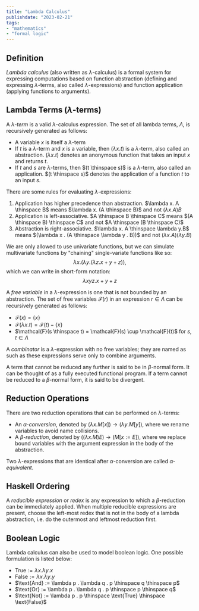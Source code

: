 ```yaml
---
title: "Lambda Calculus"
publishdate: "2023-02-21"
tags:
- "mathematics"
- "formal logic"
---
```


## Definition
*Lambda calculus* (also written as $\lambda$-calculus) is a formal system for expressing computations based on function abstraction (defining and expressing $\lambda$-terms, also called $\lambda$-expressions) and function application (applying functions to arguments).

## Lambda Terms ($\lambda$-terms)
A *$\lambda$-term* is a valid $\lambda$-calculus expression. The set of all lambda terms, $\Lambda$, is recursively generated as follows:
- A variable $x$ is itself a $\lambda$-term
- If $t$ is a $\lambda$-term and $x$ is a variable, then $(\lambda x.t)$ is a $\lambda$-term, also called an abstraction. $(\lambda x.t)$ denotes an anonymous function that takes an input $x$ and returns $t$.
- If $t$ and $s$ are $\lambda$-terms, then $(t \thinspace s)$ is a $\lambda$-term, also called an application. $(t \thinspace s)$ denotes the application of a function $t$ to an input $s$.

There are some rules for evaluating $\lambda$-expressions:
1. Application has higher precedence than abstraction. $\lambda x. A \thinspace B$ means $\lambda x. (A \thinspace B)$ and not $(\lambda x.A)B$
2. Application is left-associative. $A \thinspace B \thinspace C$ means $(A \thinspace B) \thinspace C$ and not $A \thinspace (B \thinspace C)$
3. Abstraction is right-associative. $\lambda x. A \thinspace \lambda y.B$ means $(\lambda x . (A \thinspace \lambda y . B))$ and not $(\lambda x . A)(\lambda y . B)$

We are only allowed to use univariate functions, but we can simulate multivariate functions by "chaining" single-variate functions like so:
$$\lambda x.(\lambda y.(\lambda z.x+y+z)),$$
which we can write in short-form notation:
$$\lambda xyz.x + y + z$$

A *free variable* in a $\lambda$-expression is one that is not bounded by an abstraction. The set of free variables $\mathcal{F}(r)$ in an expression $r \in \Lambda$ can be recursively generated as follows:
- $\mathcal{F}(x) = \lbrace x \rbrace$
- $\mathcal{F}(\lambda x.t) = \mathcal{F}(t) - \lbrace x \rbrace$
- $\mathcal{F}(s \thinspace t) = \mathcal{F}(s) \cup \mathcal{F}(t)$ for $s, t \in \Lambda$

A *combinator* is a $\lambda$-expression with no free variables; they are named as such as these expressions serve only to combine arguments.

A term that cannot be reduced any further is said to be in $\beta$-normal form. It can be thought of as a fully executed functional program. If a term cannot be reduced to a $\beta$-normal form, it is said to be divergent.

## Reduction Operations
There are two reduction operations that can be performed on $\lambda$-terms:
- An *$\alpha$-conversion*, denoted by $(\lambda x.M[ x]) \to (\lambda y.M[y])$, where we rename variables to avoid name collisions.
- A *$\beta$-reduction*, denoted by $((\lambda x.M)E) \to (M[x := E])$, where we replace bound variables with the argument expression in the body of the abstraction.

Two $\lambda$-expressions that are identical after $\alpha$-conversion are called *$\alpha$-equivalent*.

## Haskell Ordering
A *reducible expression* or *redex* is any expression to which a $\beta$-reduction can be immediately applied. When multiple reducible expressions are present, choose the left-most redex that is not in the body of a lambda abstraction, i.e. do the outermost and leftmost reduction first.

## Boolean Logic
Lambda calculus can also be used to model boolean logic. One possible formulation is listed below:
- $\text{True} := \lambda x . \lambda y . x$
- $\text{False} := \lambda x . \lambda y . y$
- $\text{And} := \lambda p . \lambda q . p \thinspace q \thinspace p$
- $\text{Or} := \lambda p . \lambda q . p \thinspace p \thinspace q$
- $\text{Not} := \lambda p . p \thinspace \text{True} \thinspace \text{False}$
